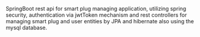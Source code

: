 SpringBoot rest api for smart plug managing application, utilizing spring security, 
authentication via jwtToken mechanism
and rest controllers for managing smart plug and user entities by JPA and hibernate also using the mysql database. 
